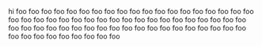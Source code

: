 hi
foo
foo
foo
foo
foo
foo
foo
foo
foo
foo
foo
foo
foo
foo
foo
foo
foo
foo
foo
foo
foo
foo
foo
foo
foo
foo
foo
foo
foo
foo
foo
foo
foo
foo
foo
foo
foo
foo
foo
foo
foo
foo
foo
foo
foo
foo
foo
foo
foo
foo
foo
foo
foo
foo
foo
foo
foo
foo
foo
foo
foo
foo
foo
foo
foo
foo
